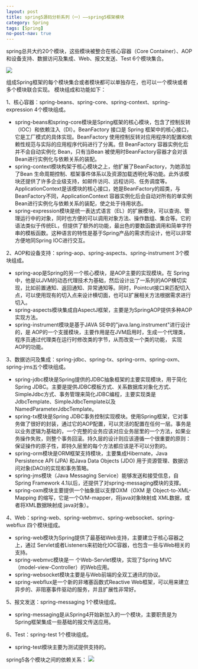 ```yaml
---
layout: post
title: spring5源码分析系列（一）——spring5框架模块
category: Spring
tags: [Spring]
no-post-nav: true
---
```


spring总共大约20个模块，这些模块被整合在核心容器（Core Container）、AOP和设备支持、数据访问及集成、Web、报文发送、Test 6个模块集合。

![](https://yaofengdoit.github.io/assets/images/2019/spring/1-1.png)

组成Spring框架的每个模块集合或者模块都可以单独存在，也可以一个模块或者多个模块联合实现。
模块组成和功能如下：

1、核心容器：spring-beans、spring-core、spring-context、spring-expression 4个模块组成。
- spring-beans和spring-core模块是Spring框架的核心模块，包含了控制反转（IOC）和依赖注入（DI）。BeanFactory 接口是 Spring 框架中的核心接口，它是工厂模式的具体实现。BeanFactory 使用控制反转对应用程序的配置和依赖性规范与实际的应用程序代码进行了分离。但 BeanFactory 容器实例化后并不会自动实例化 Bean，只有当Bean
被使用时BeanFactory容器才会对该Bean进行实例化与依赖关系的装配。
- spring-context模块构架于核心模块之上，他扩展了BeanFactory，为她添加了Bean 生命周期控制、框架事件体系以及资源加载透明化等功能。此外该模块还提供了许多企业级支持，如邮件访问、远程访问、任务调度等。ApplicationContext是该模块的核心接口，她是BeanFactory的超类，与BeanFactory不同，ApplicationContext 容器实例化后会自动对所有的单实例Bean进行实例化与依赖关系的装配，使之处于待用状态。
- spring-expression模块是统一表达式语言（EL）的扩展模块，可以查询、管理运行中的对象，同时也方便的可以调用对象方法、操作数组、集合等。它的语法类似于传统EL，但提供了额外的功能，最出色的要数函数调用和简单字符串的模板函数。这种语言的特性是基于Spring产品的需求而设计，他可以非常方便地同Spring IOC进行交互。

2、AOP和设备支持：spring-aop、spring-aspects、spring-instrument 3个模块组成。
- spring-aop是Spring的另一个核心模块，是AOP主要的实现模块。在 Spring 中，他是以JVM的动态代理技术为基础，然后设计出了一系列的AOP横切实现，比如前置通知、返回通知、异常通知等。同时，Pointcut接口来匹配切入点，可以使用现有的切入点来设计横切面，也可以扩展相关方法根据需求进行切入。
- spring-aspects模块集成自AspectJ框架，主要是为SpringAOP提供多种AOP实现方法。
- spring-instrument模块是基于JAVA SE中的"java.lang.instrument"进行设计的，是 AOP的一个支援模块，主要作用是在JVM启用时，生成一个代理类，程序员通过代理类在运行时修改类的字节，从而改变一个类的功能， 实现AOP的功能。

3、数据访问及集成：spring-jdbc、spring-tx、spring-orm、spring-oxm、spring-jms五个模块组成。
- spring-jdbc模块是Spring提供的JDBC抽象框架的主要实现模块，用于简化Spring JDBC。主要是提供JDBC模板方式、关系数据库对象化方式、SimpleJdbc方式、事务管理来简化JDBC编程，主要实现类是JdbcTemplate、SimpleJdbcTemplate以及 NamedParameterJdbcTemplate。
- spring-tx模块是Spring JDBC事务控制实现模块。使用Spring框架，它对事务做了很好的封装，通过它的AOP配置，可以灵活的配置在任何一层。事务是以业务逻辑为基础的，一个完整的业务应该对应业务层里的一个方法，如果业务操作失败，则整个事务回滚。持久层的设计则应该遵循一个很重要的原则：保证操作的原子性，即持久层里的每个方法都应该是不可以分割的。
- spring-orm模块是ORM框架支持模块，主要集成Hibernate，Java Persistence API (JPA) 和Java Data Objects (JDO) 用于资源管理、数据访问对象(DAO)的实现和事务策略。 
- spring-jms模块（Java Messaging Service）能够发送和接受信息，自Spring Framework 4.1以后，还提供了对spring-messaging模块的支撑。
- spring-oxm模块主要提供一个抽象层以支撑OXM（OXM 是 Object-to-XML-Mapping 的缩写，它是一个O/M-mapper，将java对象映射成 XML数据，或者将XML数据映射成 java对象）。

4、Web：spring-web、spring-webmvc、spring-websocket、spring-webflux 四个模块组成。
- spring-web模块为Spring提供了最基础Web支持，主要建立于核心容器之上，通过 Servlet或者Listeners来初始化IOC容器，也包含一些与Web相关的支持。 
- spring-webmvc模块是一 个Web-Servlet模块，实现了Spring MVC
（model-view-Controller）的Web应用。
- spring-websocket模块主要是与Web前端的全双工通讯的协议。 
- spring-webflux是一个新的非堵塞函数式Reactive Web框架，可以用来建立异步的、非阻塞事件驱动的服务，并且扩展性非常好。

5、报文发送：spring-messaging 1个模块组成。
- spring-messaging是从Spring4开始新加入的一个模块，主要职责是为Spring框架集成一些基础的报文传送应用。

6、Test：spring-test 1个模块组成。
- spring-test模块主要为测试提供支持的。

spring5各个模块之间的依赖关系：
![](https://yaofengdoit.github.io/assets/images/2019/spring/1-2.png)




